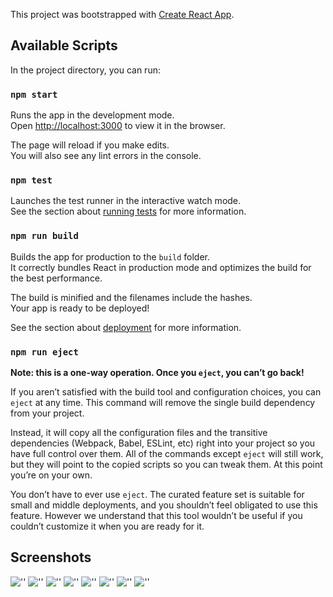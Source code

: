 This project was bootstrapped with [Create React App](https://github.com/facebook/create-react-app).

## Available Scripts

In the project directory, you can run:

### `npm start`

Runs the app in the development mode.<br>
Open [http://localhost:3000](http://localhost:3000) to view it in the browser.

The page will reload if you make edits.<br>
You will also see any lint errors in the console.

### `npm test`

Launches the test runner in the interactive watch mode.<br>
See the section about [running tests](https://facebook.github.io/create-react-app/docs/running-tests) for more information.

### `npm run build`

Builds the app for production to the `build` folder.<br>
It correctly bundles React in production mode and optimizes the build for the best performance.

The build is minified and the filenames include the hashes.<br>
Your app is ready to be deployed!

See the section about [deployment](https://facebook.github.io/create-react-app/docs/deployment) for more information.

### `npm run eject`

**Note: this is a one-way operation. Once you `eject`, you can’t go back!**

If you aren’t satisfied with the build tool and configuration choices, you can `eject` at any time. This command will remove the single build dependency from your project.

Instead, it will copy all the configuration files and the transitive dependencies (Webpack, Babel, ESLint, etc) right into your project so you have full control over them. All of the commands except `eject` will still work, but they will point to the copied scripts so you can tweak them. At this point you’re on your own.

You don’t have to ever use `eject`. The curated feature set is suitable for small and middle deployments, and you shouldn’t feel obligated to use this feature. However we understand that this tool wouldn’t be useful if you couldn’t customize it when you are ready for it.

## Screenshots

![''](https://github.com/quangtienftu49/-Reactjs_API/blob/master/screenshots/image1.png)
![''](https://github.com/quangtienftu49/-Reactjs_API/blob/master/screenshots/image2.png)
![''](https://github.com/quangtienftu49/-Reactjs_API/blob/master/screenshots/image3.png)
![''](https://github.com/quangtienftu49/-Reactjs_API/blob/master/screenshots/image4.png)
![''](https://github.com/quangtienftu49/-Reactjs_API/blob/master/screenshots/image5.png)
![''](https://github.com/quangtienftu49/-Reactjs_API/blob/master/screenshots/image6.png)
![''](https://github.com/quangtienftu49/-Reactjs_API/blob/master/screenshots/image7.png)
![''](https://github.com/quangtienftu49/-Reactjs_API/blob/master/screenshots/image8.png)
